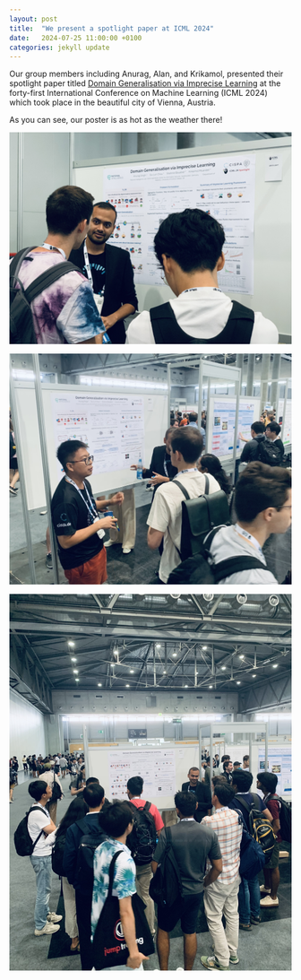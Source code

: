 ```yaml
---
layout: post
title:  "We present a spotlight paper at ICML 2024"
date:   2024-07-25 11:00:00 +0100
categories: jekyll update
---
```


Our group members including Anurag, Alan, and Krikamol, presented their spotlight paper titled [Domain Generalisation via Imprecise Learning](https://arxiv.org/pdf/2404.04669) at the forty-first International Conference on Machine Learning (ICML 2024) which took place in the beautiful city of Vienna, Austria. 

As you can see, our poster is as hot as the weather there!

![ICML-POSTER](/assets/img/posts/Anurag-ICML2024.jpg)

![ICML-POSTER](/assets/img/posts/Alan-ICML2024.jpg)

![ICML-POSTER](/assets/img/posts/ICML2024-Poster.jpg)
